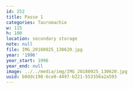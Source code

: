 ```yaml
---
id: 252
title: Passe 1
categories: Tauromachie
w: 115
h: 100
location: secondary storage
note: null
file: IMG_20180925_130620.jpg
year: '1996'
year_start: 1996
year_end: null
image: ../../media/img/IMG_20180925_130620.jpg
uuid: b8ddc198-6ce8-4497-b221-553356a2a593
---
```



